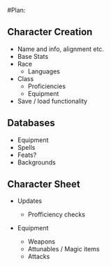 #Plan:

## Character Creation

* Name and info, alignment etc. 
* Base Stats
* Race
    * Languages
* Class
    * Proficiencies
    * Equipment
* Save / load functionality


## Databases

* Equipment
* Spells
* Feats?
* Backgrounds

## Character Sheet

* Updates
    * Profficiency checks

* Equipment
    * Weapons
    * Attunables / Magic items
    * Attacks
